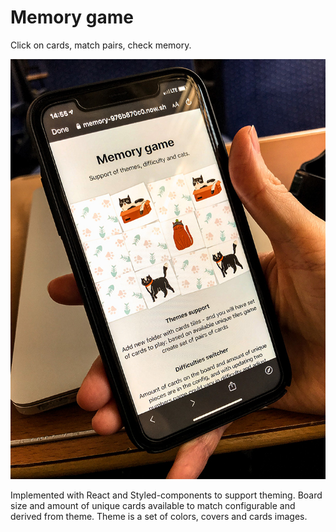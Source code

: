 # Memory game

Click on cards, match pairs, check memory.

![memory game](./public/memory-game.jpg)

Implemented with React and Styled-components to support theming. Board size and amount of unique cards available to match configurable and derived from theme. Theme is a set of colors, covers and cards images.

